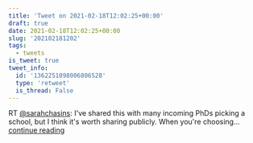 ```yaml
---
title: 'Tweet on 2021-02-18T12:02:25+00:00'
draft: true
date: 2021-02-18T12:02:25+00:00
slug: '202102181202'
tags:
  - tweets
is_tweet: true
tweet_info:
  id: '1362251098006806528'
  type: 'retweet'
  is_thread: False
---
```




RT [@sarahchasins](https://x.com/sarahchasins): I've shared this with many incoming PhDs picking a school, but I think it's worth sharing publicly. When you're choosing… [continue reading](https://x.com/sytelus/status/1362251098006806528)
